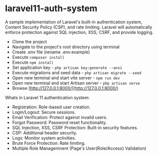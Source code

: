 # laravel11-auth-system
A sample implementation of Laravel's built-in authentication system, Content Security Policy (CSP), and rate limiting. Laravel will automatically enforce protection against SQL injection, XSS, CSRF, and provide logging.

- Clone the project
- Navigate to the project's root directory using terminal
- Create .env file (rename .env.example)
- Execute `composer install`
- Execute `npm install`
- Set application key - `php artisan key:generate --ansi`
- Execute migrations and seed data - `php artisan migrate --seed`
- Open new terminal and start vite server - `npm run dev`
- Open new terminal and start Artisan server - `php artisan serve`
- Browse [http://127.0.0.1:8000/](http://127.0.0.1:8000/)

Whats in Laravel 11 authentication system:

- Registration: Role-based user creation.
- Login/Logout: Secure sessions.
- Email Verification: Protect against invalid users.
- Forgot Password: Password reset functionality.
- SQL Injection, XSS, CSRF Protection: Built-in security features.
- CSP: Additional header security.
- Logs: Monitor system activities.
- Brute Force Protection: Rate limiting.
- Multiple Role Managemnent (Page's User{Role/Access} Validation)